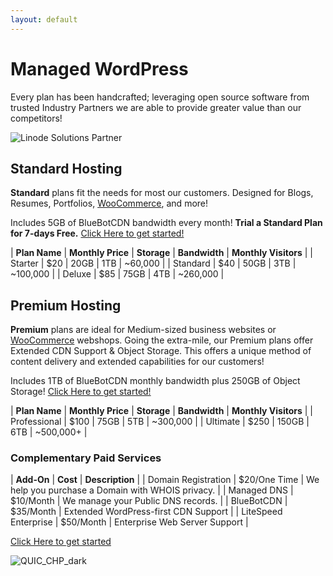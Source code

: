 ```yaml
---
layout: default
---
```

# Managed WordPress

Every plan has been handcrafted; leveraging open source software from trusted Industry Partners we are able to provide greater value than our competitors!

![Linode Solutions Partner](https://gooby-s3.us-southeast-1.linodeobjects.com/linodeSolutionsPartnerBadge.png)

## Standard Hosting

**Standard** plans fit the needs for most our customers. Designed for Blogs, Resumes, Portfolios, [WooCommerce](https://woocommerce.com/), and more!

Includes 5GB of BlueBotCDN bandwidth every month! **Trial a Standard Plan for 7-days Free.** [Click Here to get started!](https://forms.gle/v6GKGBBMjj5Dd9449)

| **Plan Name** | **Monthly Price** | **Storage** | **Bandwidth** | **Monthly Visitors** |
| Starter       | $20 | 20GB | 1TB | ~60,000  |
| Standard      | $40 | 50GB | 3TB | ~100,000 |
| Deluxe        | $85 | 75GB | 4TB | ~260,000 |

## Premium Hosting

**Premium** plans are ideal for Medium-sized business websites or [WooCommerce](https://woocommerce.com/) webshops. Going the extra-mile, our Premium plans offer Extended CDN Support & Object Storage. This offers a unique method of content delivery and extended capabilities for our customers!

Includes 1TB of BlueBotCDN monthly bandwidth plus 250GB of Object Storage! [Click Here to get started!](https://forms.gle/v6GKGBBMjj5Dd9449)

| **Plan Name** | **Monthly Price** | **Storage** | **Bandwidth** | **Monthly Visitors** |
| Professional | $100 | 75GB  | 5TB | ~300,000 |
| Ultimate     | $250 | 150GB | 6TB | ~500,000+ |

### Complementary Paid Services

| **Add-On** | **Cost** | **Description** |
| Domain Registration | $20/One Time | We help you purchase a Domain with WHOIS privacy. |
| Managed DNS         | $10/Month | We manage your Public DNS records. |
| BlueBotCDN          | $35/Month | Extended WordPress-first CDN Support |
| LiteSpeed Enterprise | $50/Month | Enterprise Web Server Support |

[Click Here to get started](https://forms.gle/v6GKGBBMjj5Dd9449)

![QUIC_CHP_dark](https://www.quic.cloud/wp-content/uploads/2023/05/quic_cloud-certified-hosting-providers.png)
